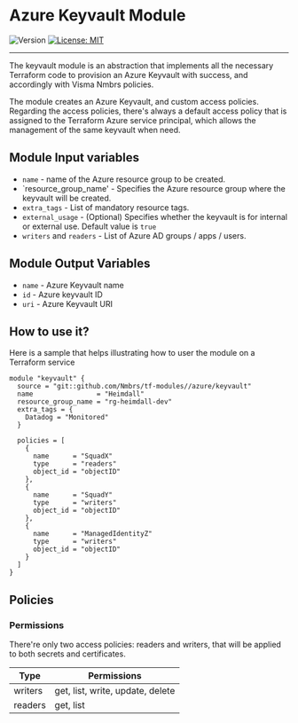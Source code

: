 # Azure Keyvault Module

<p>
  <img alt="Version" src="https://img.shields.io/badge/version-1.0.0-blue.svg" />
  <a href="LICENSE.md" target="_blank">
    <img alt="License: MIT" src="https://img.shields.io/badge/License-MIT-blue.svg" />
  </a>
</p>

---

The keyvault module is an abstraction that implements all the necessary
Terraform code to provision an Azure Keyvault with success, and accordingly with
Visma Nmbrs policies.

The module creates an Azure Keyvault, and custom access policies. Regarding the
access policies, there's always a default access policy that is assigned to the
Terraform Azure service principal, which allows the management of the same
keyvault when need.

## Module Input variables

- `name` - name of the Azure resource group to be created.
- `resource_group_name' - Specifies the Azure resource group where the keyvault will be created.
- `extra_tags` - List of mandatory resource tags.
- `external_usage` - (Optional) Specifies whether the keyvault is for internal or external use. Default value is `true`
- `writers` and `readers` - List of Azure AD groups / apps / users.

## Module Output Variables

- `name` - Azure Keyvault name
- `id` - Azure keyvault ID
- `uri` - Azure Keyvault URI

## How to use it?

Here is a sample that helps illustrating how to user the module on a Terraform service

```hcl
module "keyvault" {
  source = "git::github.com/Nmbrs/tf-modules//azure/keyvault"
  name                = "Heimdall"
  resource_group_name = "rg-heimdall-dev"
  extra_tags = {
    Datadog = "Monitored"
  }

  policies = [
    {
      name      = "SquadX"
      type      = "readers"
      object_id = "objectID"
    },
    {
      name      = "SquadY"
      type      = "writers"
      object_id = "objectID"
    },
    {
      name      = "ManagedIdentityZ"
      type      = "writers"
      object_id = "objectID"
    }
  ]
}
```

## Policies

### Permissions

There're only two access policies: readers and writers, that will be applied to both secrets and certificates.

| Type    | Permissions                      |
| ------- | -------------------------------- |
| writers | get, list, write, update, delete |
| readers | get, list                        |
